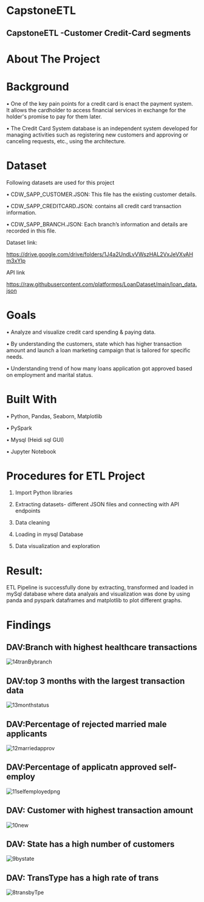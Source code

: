 # CapstoneETL

## CapstoneETL -Customer Credit-Card segments
# About The Project
# Background
•	One of the key pain points for a credit card is enact the payment system. It allows the cardholder to access financial services in exchange for the holder's promise to pay for them later.

•	The Credit Card System database is an independent system developed for managing activities such as registering new customers and approving or canceling requests, etc., using the architecture.
# Dataset
Following datasets are used for this project

•	CDW_SAPP_CUSTOMER.JSON: This file has the existing customer details.

•	CDW_SAPP_CREDITCARD.JSON: contains all credit card transaction information.

•	CDW_SAPP_BRANCH.JSON: Each branch’s information and details are recorded in this file. 
 
 Dataset link:
 
 https://drive.google.com/drive/folders/1J4a2UndLvVWszHAL2VxJeVXyAHm3xYIp
 
 API link
 
 https://raw.githubusercontent.com/platformps/LoanDataset/main/loan_data.json


# Goals
•	Analyze and visualize credit card spending & paying data.

•	By understanding the customers, state which has higher transaction amount and launch a loan marketing campaign that is tailored for specific needs.

•	Understanding trend of how many loans application got approved based on employment and marital status. 
# Built With
•	Python, Pandas,  Seaborn, Matplotlib

•	PySpark 

•	Mysql (Heidi sql GUI)

•	Jupyter Notebook

# Procedures for ETL Project
1.	Import Python libraries 

2.	Extracting datasets- different JSON files and connecting with API endpoints

3.	Data cleaning

4.	Loading in mysql Database

5.	Data visualization and exploration

# Result: 
ETL Pipeline is successfully done by extracting, transformed and loaded in mySql database where data analyais and visualization was done by using panda and pyspark dataframes and matplotlib to plot different graphs.

# Findings
##  DAV:Branch with highest healthcare transactions
![14tranBybranch](https://user-images.githubusercontent.com/118309716/221956537-91b40300-e049-41ed-955e-0279735added.png)

##  DAV:top 3 months with the largest transaction data
![13monthstatus](https://user-images.githubusercontent.com/118309716/221956589-42684b09-d042-4313-918e-4b3d7ae3446d.png)

##  DAV:Percentage of rejected married male applicants
![12marriedapprov](https://user-images.githubusercontent.com/118309716/221957689-86f57437-0a2d-4834-af09-9cd098853ffe.png)

##  DAV:Percentage of applicatn approved  self-employ
![11selfemployedpng](https://user-images.githubusercontent.com/118309716/221956645-8b449c0a-4374-49f5-b57d-537249ee345c.png)
## DAV: Customer with highest transaction amount
![10new](https://user-images.githubusercontent.com/118309716/221956693-6a092e00-5934-46c8-b95a-5d4cb402d54c.png)
## DAV: State has a high number of customers
![9bystate](https://user-images.githubusercontent.com/118309716/221956748-d2575f45-396f-4a18-80db-d95be8f6656d.png)

## DAV: TransType has a high rate of trans
![8transbyTpe](https://user-images.githubusercontent.com/118309716/221957568-51df279e-db89-4772-a1b6-e3f44ec12836.png)













